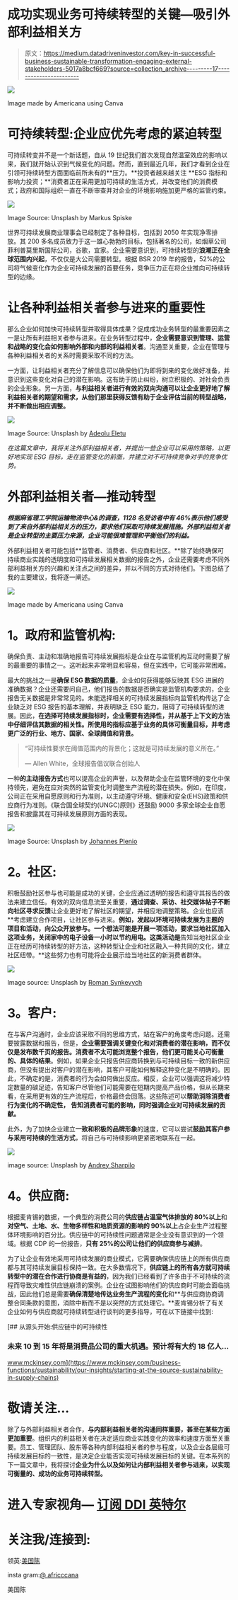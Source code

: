 # 成功实现业务可持续转型的关键—吸引外部利益相关方

> 原文：<https://medium.datadriveninvestor.com/key-in-successful-business-sustainable-transformation-engaging-external-stakeholders-5017a8bcf669?source=collection_archive---------17----------------------->

![](img/d89a68d37430299d5085a870b2989c05.png)

Image made by Americana using Canva

# 可持续转型:企业应优先考虑的紧迫转型

可持续转变并不是一个新话题，自从 19 世纪我们首次发现自然温室效应的影响以来，我们就开始认识到气候变化的问题。然而，直到最近几年，我们才看到企业在引领可持续转型方面面临前所未有的**压力。**投资者越来越关注 **ESG 指标和影响力投资；**消费者正在采用更加可持续的生活方式，并改变他们的消费模式；政府和国际组织一直在不断审查并对企业的环境影响施加更严格的监管约束。

![](img/128c05c1ccccad66dce8486d0f143333.png)

Image Source: Unsplash by
Markus Spiske

世界可持续发展商业理事会已经制定了各种目标，包括到 2050 年实现净零排放。其 200 多名成员致力于这一雄心勃勃的目标，包括著名的公司，如烟草公司菲利普莫里斯国际公司，谷歌，宜家。企业需要意识到，可持续转型的**浪潮正在全球范围内兴起**，不仅仅是大公司需要转型。根据 BSR 2019 年的报告，52%的公司将气候变化作为企业可持续发展的首要任务，竞争压力正在将企业推向可持续转型的边缘。

# 让各种利益相关者参与进来的重要性

那么企业如何加快可持续转型并取得具体成果？促成成功业务转型的最重要因素之一是让所有利益相关者参与进来。在业务转型过程中，**企业需要意识到管理、运营和战略的变化会如何影响外部和内部的利益相关者**。沟通至关重要，企业在管理与各种利益相关者的关系时需要采取不同的方法。

一方面，让利益相关者充分了解信息可以确保他们为即将到来的变化做好准备，并意识到这些变化对自己的潜在影响。这有助于防止纠纷，树立积极的、对社会负责的企业形象。另一方面，**与利益相关者进行有效的双向沟通可以让企业更好地了解利益相关者的期望和需求，从他们那里获得反馈有助于企业评估当前的转型战略，并不断做出相应调整。**

![](img/d6bfa566a8baaa5855709dc4d29941a5.png)

Image Source: Unsplash by [Adeolu Eletu](https://unsplash.com/@adeolueletu)

*在这篇文章中，我将关注外部利益相关者，并提出一些企业可以采用的策略，以更好地实现 ESG 目标，走在监管变化的前面，并建立对不可持续竞争对手的竞争优势。*

# 外部利益相关者—推动转型

***根据麻省理工学院运输物流中心&的调查，1128 名受访者中有 46%表示他们感受到了来自外部利益相关方的压力，要求他们采取可持续发展措施。外部利益相关者是企业转型的主要压力来源，企业可能很难管理和平衡他们的利益。***

外部利益相关者可能包括**监管者、消费者、供应商和社区。**除了始终确保可持续商业实践的透明度和可持续发展相关数据的报告之外，企业还需要考虑不同外部利益相关方的兴趣和关注点之间的差异，并以不同的方式对待他们。下图总结了我的主要建议，我将逐一阐述。

![](img/751a4c0ec503a06a549dd6ed31480c60.png)

Image made by Americana using Canva

# **1。政府和监管机构:**

确保负责、主动和准确地报告可持续发展指标是企业在与监管机构互动时需要了解的最重要的事情之一。这听起来非常明显和容易，但在实践中，它可能非常困难。

最大的挑战之一是**确保 ESG 数据的质量**，企业如何获得能够反映其 ESG 进展的准确数据？企业还需要问自己，他们报告的数据是否确实是监管机构要求的，企业报告无关数据是非常常见的。未能选择相关的可持续发展指标向监管机构传达了企业缺乏对 ESG 报告的基本理解，并表明缺乏 ESG 能力，阻碍了可持续转型的进展。因此，**在选择可持续发展指标时，企业需要有选择性，并从基于上下文的方法中仔细评估其数据的相关性。所使用的指标应基于业务的具体可衡量目标，并考虑更广泛的行业、地方、国家、全球阈值和背景。**

> “可持续性要求在阈值范围内的背景化；这就是可持续发展的意义所在。”
> 
> — Allen White，全球报告倡议联合创始人

一种**的主动报告方式**也可以提高企业的声誉，以及帮助企业在监管环境的变化中保持领先，避免在应对突然的监管变化时调整生产流程的潜在损失。例如，在印度，公司正在采用自愿原则和行为准则，以主动遵守环境、健康和安全(EHS)政策和供应商行为准则。《联合国全球契约(UNGC)原则》还鼓励 9000 多家全球企业自愿报告和披露其在可持续发展原则方面的表现。

![](img/22de588c1c9e9351896de5ba10111994.png)

Image Source: Unsplash by [Johannes Plenio](https://unsplash.com/@jplenio)

# **2。社区:**

积极鼓励社区参与也可能是成功的关键，企业应通过透明的报告和遵守其报告的做法来建立信任。有效的双向信息流至关重要，**通过调查、采访、社交媒体帖子不断向社区寻求反馈**让企业更好地了解社区的期望，并相应地调整策略。企业也应该**考虑建立合作项目，让社区参与进来。**例如，发起以环境可持续发展为主题的项目和活动，向公众开放参与。一个想法可能是开展一项活动，要求当地社区加入这项业务，关闭家中的电子设备一小时以节约用电。这类活动是**告知当地社区企业正在经历可持续转型的好方法，这种转型让企业和社区融入一种共同的文化，建立社区纽带。**这些努力也有可能将企业展示给当地社区的新消费者群体。

![](img/859b37b02fa0493370e47d9d55373a89.png)

Image source: Unsplash by [Roman Synkevych](https://unsplash.com/@synkevych)

# **3。客户:**

在与客户沟通时，企业应该采取不同的思维方式，站在客户的角度考虑问题。还需要披露数据和报告，但是，**企业需要强调关键变化和对消费者的潜在影响，而不仅仅是发布数千页的报告。**消费者不太可能浏览整个报告，他们更可能关心**可衡量的、具体的结果**。例如，如果企业只报告供应商转换到与可持续目标一致的新供应商，但没有提出对客户的潜在影响，其客户可能如何解释这种变化是不明确的。因此，不确定的是，消费者的行为会如何做出反应。相反，企业可以强调这将减少特定数量的碳足迹，告知客户尽管他们可能需要在短期内提高产品价格，但从长期来看，在采用更有效的生产流程后，价格最终会回落。这些陈述可以**帮助消除消费者行为变化的不确定性，** **告知消费者可能的影响，同时强调企业对可持续发展的贡献。**

此外，为了加快企业建立**一致和积极的品牌形象**的速度，它可以尝试**鼓励其客户参与采用可持续的生活方式**，将自己与可持续影响更紧密地联系在一起。

![](img/2b50d8c63ada55aaab9040491e870a97.png)

image source: Unsplash by [Andrey Sharpilo](https://unsplash.com/@sharpiloa)

# **4。供应商:**

根据麦肯锡的数据，一个典型的消费公司的**供应链占温室气体排放的 80%以上**和**对空气、土地、水、生物多样性和地质资源的影响的 90%以上**占企业生产过程整体环境影响的百分比。供应链中的可持续性问题通常是企业没有意识到的一个领域。根据 CDP 的一份报告，**只有 25%的公司让他们的供应商参与减排**。

为了让企业有效地采用可持续发展的商业模式，它需要确保供应链上的所有供应商都与其可持续发展目标保持一致。在大多数情况下，**供应链上的所有各方就可持续转型中的潜在合作进行协商是有益的**，因为我们已经看到了许多由于不可持续的流程而导致灾难性供应链崩溃的案例。企业在试图影响他们的供应商时可能会面临挑战，因此他们总是需要**确保清楚地传达业务生产流程的变化**和**与供应商协商调整合同条款的意图，消除中断而不是以突然的方式处理它。**麦肯锡分析了有关企业如何与供应商就可持续转型进行谈判的更多指导，可在以下链接中找到:

[](https://www.mckinsey.com/business-functions/sustainability/our-insights/starting-at-the-source-sustainability-in-supply-chains) [## 从源头开始:供应链中的可持续性

### 未来 10 到 15 年将是消费品公司的重大机遇。预计将有大约 18 亿人…

www.mckinsey.com](https://www.mckinsey.com/business-functions/sustainability/our-insights/starting-at-the-source-sustainability-in-supply-chains) 

# 敬请关注…

除了与外部利益相关者合作，**与内部利益相关者的沟通同样重要，甚至在某些方面更加重要**。组织内的利益相关者在决定适应商业实践变化的效率和速度方面至关重要。员工、管理团队、股东等各种内部利益相关者的参与程度，以及企业各层级可持续发展目标的一致性，是决定企业能否实现可持续发展目标的关键。在本系列的下一篇文章中，我将探讨**企业为什么以及如何让内部利益相关者参与进来，以实现可衡量的、成功的业务可持续转型。**

# **进入专家视角—** [**订阅 DDI 英特尔**](https://datadriveninvestor.com/ddi-intel)

# 关注我/连接到:

领英:[美国陈](https://www.linkedin.com/in/americana-chen-94432219a/)

insta gram:[@ africccana](https://www.instagram.com/africcccana/)

美国陈